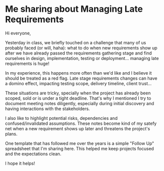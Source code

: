 # Me sharing about Managing Late Requirements
Hi everyone,

Yesterday in class, we briefly touched on a challenge that many of us probably faced (or will, haha): what to do when new requirements show up after we have already passed the requirements gathering stage and find ourselves in design, implementation, testing or deployment... managing late requirements is huge!

In my experience, this happens more often than we'd like and I believe it should be treated as a red flag. Late stage requirements changes can have a domino effect, impacting testing scope, delivery timeline, client trust...

These situations are tricky, specially when the project has already been scoped, sold or is under a tight deadline. That's why I mentioned I try to document meeting notes diligently, especially during initial discovery and having interactions with the stakeholders.

I also like to highlight potential risks, dependencies and confused/invalidated assumptions. These notes become kind of my satefy net when a new requirement shows up later and threatens the project's plans.

One template that has followed me over the years is a simple "Follow Up" spreadsheet that I'm sharing here. This helped me keep projects focused and the expectations clean. 




I hope it helps!